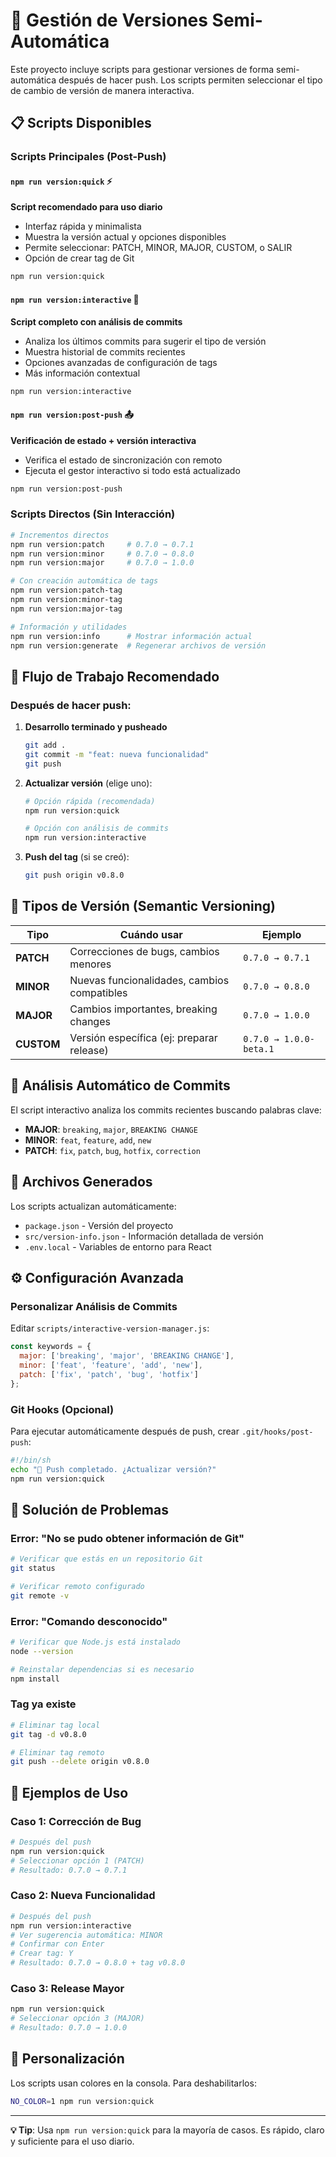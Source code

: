 # 🚀 Gestión de Versiones Semi-Automática

Este proyecto incluye scripts para gestionar versiones de forma semi-automática después de hacer push. Los scripts permiten seleccionar el tipo de cambio de versión de manera interactiva.

## 📋 Scripts Disponibles

### Scripts Principales (Post-Push)

#### `npm run version:quick` ⚡
**Script recomendado para uso diario**
- Interfaz rápida y minimalista
- Muestra la versión actual y opciones disponibles
- Permite seleccionar: PATCH, MINOR, MAJOR, CUSTOM, o SALIR
- Opción de crear tag de Git

```bash
npm run version:quick
```

#### `npm run version:interactive` 🎯
**Script completo con análisis de commits**
- Analiza los últimos commits para sugerir el tipo de versión
- Muestra historial de commits recientes
- Opciones avanzadas de configuración de tags
- Más información contextual

```bash
npm run version:interactive
```

#### `npm run version:post-push` 📤
**Verificación de estado + versión interactiva**
- Verifica el estado de sincronización con remoto
- Ejecuta el gestor interactivo si todo está actualizado

```bash
npm run version:post-push
```

### Scripts Directos (Sin Interacción)

```bash
# Incrementos directos
npm run version:patch     # 0.7.0 → 0.7.1
npm run version:minor     # 0.7.0 → 0.8.0  
npm run version:major     # 0.7.0 → 1.0.0

# Con creación automática de tags
npm run version:patch-tag
npm run version:minor-tag
npm run version:major-tag

# Información y utilidades
npm run version:info      # Mostrar información actual
npm run version:generate  # Regenerar archivos de versión
```

## 🔄 Flujo de Trabajo Recomendado

### Después de hacer push:

1. **Desarrollo terminado y pusheado**
   ```bash
   git add .
   git commit -m "feat: nueva funcionalidad"
   git push
   ```

2. **Actualizar versión** (elige uno):
   ```bash
   # Opción rápida (recomendada)
   npm run version:quick
   
   # Opción con análisis de commits
   npm run version:interactive
   ```

3. **Push del tag** (si se creó):
   ```bash
   git push origin v0.8.0
   ```

## 🎯 Tipos de Versión (Semantic Versioning)

| Tipo | Cuándo usar | Ejemplo |
|------|-------------|---------|
| **PATCH** | Correcciones de bugs, cambios menores | `0.7.0 → 0.7.1` |
| **MINOR** | Nuevas funcionalidades, cambios compatibles | `0.7.0 → 0.8.0` |
| **MAJOR** | Cambios importantes, breaking changes | `0.7.0 → 1.0.0` |
| **CUSTOM** | Versión específica (ej: preparar release) | `0.7.0 → 1.0.0-beta.1` |

## 🤖 Análisis Automático de Commits

El script interactivo analiza los commits recientes buscando palabras clave:

- **MAJOR**: `breaking`, `major`, `BREAKING CHANGE`
- **MINOR**: `feat`, `feature`, `add`, `new`
- **PATCH**: `fix`, `patch`, `bug`, `hotfix`, `correction`

## 📁 Archivos Generados

Los scripts actualizan automáticamente:

- `package.json` - Versión del proyecto
- `src/version-info.json` - Información detallada de versión
- `.env.local` - Variables de entorno para React

## ⚙️ Configuración Avanzada

### Personalizar Análisis de Commits

Editar `scripts/interactive-version-manager.js`:

```javascript
const keywords = {
  major: ['breaking', 'major', 'BREAKING CHANGE'],
  minor: ['feat', 'feature', 'add', 'new'],
  patch: ['fix', 'patch', 'bug', 'hotfix']
};
```

### Git Hooks (Opcional)

Para ejecutar automáticamente después de push, crear `.git/hooks/post-push`:

```bash
#!/bin/sh
echo "🚀 Push completado. ¿Actualizar versión?"
npm run version:quick
```

## 🔧 Solución de Problemas

### Error: "No se pudo obtener información de Git"
```bash
# Verificar que estás en un repositorio Git
git status

# Verificar remoto configurado
git remote -v
```

### Error: "Comando desconocido"
```bash
# Verificar que Node.js está instalado
node --version

# Reinstalar dependencias si es necesario
npm install
```

### Tag ya existe
```bash
# Eliminar tag local
git tag -d v0.8.0

# Eliminar tag remoto
git push --delete origin v0.8.0
```

## 📝 Ejemplos de Uso

### Caso 1: Corrección de Bug
```bash
# Después del push
npm run version:quick
# Seleccionar opción 1 (PATCH)
# Resultado: 0.7.0 → 0.7.1
```

### Caso 2: Nueva Funcionalidad
```bash
# Después del push
npm run version:interactive
# Ver sugerencia automática: MINOR
# Confirmar con Enter
# Crear tag: Y
# Resultado: 0.7.0 → 0.8.0 + tag v0.8.0
```

### Caso 3: Release Mayor
```bash
npm run version:quick
# Seleccionar opción 3 (MAJOR)
# Resultado: 0.7.0 → 1.0.0
```

## 🎨 Personalización

Los scripts usan colores en la consola. Para deshabilitarlos:

```bash
NO_COLOR=1 npm run version:quick
```

---

**💡 Tip**: Usa `npm run version:quick` para la mayoría de casos. Es rápido, claro y suficiente para el uso diario.
